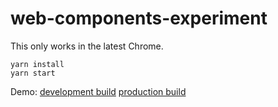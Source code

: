 # web-components-experiment

This only works in the latest Chrome.

```
yarn install
yarn start
```

Demo: [development build](https://sunesimonsen.github.io/web-components-experiment/dev) [production build](https://sunesimonsen.github.io/web-components-experiment/prod)
